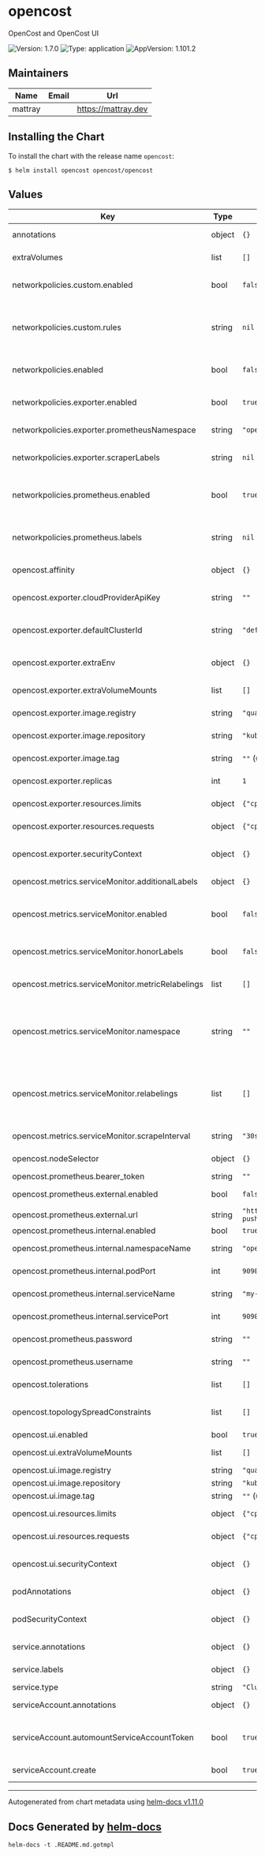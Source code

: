 # opencost

OpenCost and OpenCost UI

![Version: 1.7.0](https://img.shields.io/badge/Version-1.7.0-informational?style=flat-square)
![Type: application](https://img.shields.io/badge/Type-application-informational?style=flat-square)
![AppVersion: 1.101.2](https://img.shields.io/badge/AppVersion-1.101.2-informational?style=flat-square)

## Maintainers

| Name | Email | Url |
| ---- | ------ | --- |
| mattray |  | <https://mattray.dev> |

## Installing the Chart

To install the chart with the release name `opencost`:

```console
$ helm install opencost opencost/opencost
```

## Values

| Key | Type | Default | Description |
|-----|------|---------|-------------|
| annotations | object | `{}` | Annotations to add to the Deployment |
| extraVolumes | list | `[]` | A list of volumes to be added to the pod |
| networkpolicies.custom.enabled | bool | `false` | Specifies whether custom networkpolicies should be created |
| networkpolicies.custom.rules | string | `nil` | Custom networkpolicies for more complex K8s environments. Passes metadata and spec directly to networkpolicy template. |
| networkpolicies.enabled | bool | `false` | Specifies whether networkpolicies should be created |
| networkpolicies.exporter.enabled | bool | `true` | Specifies whether ingress networkpolicy for exporter metrics should be created |
| networkpolicies.exporter.prometheusNamespace | string | `"opencost"` | Namespace of prometheus to allow access to exporter |
| networkpolicies.exporter.scraperLabels | string | `nil` | Pod labels of metrics scraper (e.g. prometheus) to allow access to exporter |
| networkpolicies.prometheus.enabled | bool | `true` | Specifies whether egress networkpolicies for in-cluster Prometheus should be created |
| networkpolicies.prometheus.labels | string | `nil` | - Pod labels of in-cluster Prometheus to allow access to in-cluster Prometheus |
| opencost.affinity | object | `{}` | Affinity settings for pod assignment |
| opencost.exporter.cloudProviderApiKey | string | `""` | The GCP Pricing API requires a key. This is supplied just for evaluation. |
| opencost.exporter.defaultClusterId | string | `"default-cluster"` | Default cluster ID to use if cluster_id is not set in Prometheus metrics. |
| opencost.exporter.extraEnv | object | `{}` | Any extra environment variables you would like to pass on to the pod |
| opencost.exporter.extraVolumeMounts | list | `[]` | A list of volume mounts to be added to the pod |
| opencost.exporter.image.registry | string | `"quay.io"` | Exporter container image registry |
| opencost.exporter.image.repository | string | `"kubecost1/kubecost-cost-model"` | Exporter container image name |
| opencost.exporter.image.tag | string | `""` (use appVersion in Chart.yaml) | Exporter container image tag |
| opencost.exporter.replicas | int | `1` | Number of OpenCost replicas to run |
| opencost.exporter.resources.limits | object | `{"cpu":"999m","memory":"1Gi"}` | CPU/Memory resource limits |
| opencost.exporter.resources.requests | object | `{"cpu":"10m","memory":"55Mi"}` | CPU/Memory resource requests |
| opencost.exporter.securityContext | object | `{}` | The security options the container should be run with |
| opencost.metrics.serviceMonitor.additionalLabels | object | `{}` | Additional labels to add to the ServiceMonitor |
| opencost.metrics.serviceMonitor.enabled | bool | `false` | Create ServiceMonitor resource for scraping metrics using PrometheusOperator |
| opencost.metrics.serviceMonitor.honorLabels | bool | `false` | HonorLabels chooses the metric's labels on collisions with target labels |
| opencost.metrics.serviceMonitor.metricRelabelings | list | `[]` | MetricRelabelConfigs to apply to samples before ingestion |
| opencost.metrics.serviceMonitor.namespace | string | `""` | Specify if the ServiceMonitor will be deployed into a different namespace (blank deploys into same namespace as chart) |
| opencost.metrics.serviceMonitor.relabelings | list | `[]` | RelabelConfigs to apply to samples before scraping. Prometheus Operator automatically adds relabelings for a few standard Kubernetes fields |
| opencost.metrics.serviceMonitor.scrapeInterval | string | `"30s"` | Interval at which metrics should be scraped |
| opencost.nodeSelector | object | `{}` | Node labels for pod assignment |
| opencost.prometheus.bearer_token | string | `""` | Prometheus Bearer token |
| opencost.prometheus.external.enabled | bool | `false` | Use external Prometheus (eg. Grafana Cloud) |
| opencost.prometheus.external.url | string | `"https://mimir-dev-push.infra.alto.com/prometheus"` | External Prometheus url |
| opencost.prometheus.internal.enabled | bool | `true` | Use in-cluster Prometheus |
| opencost.prometheus.internal.namespaceName | string | `"opencost"` | Namespace of in-cluster Prometheus |
| opencost.prometheus.internal.podPort | int | `9090` | Pod port of in-cluster Prometheus |
| opencost.prometheus.internal.serviceName | string | `"my-prometheus"` | Service name of in-cluster Prometheus |
| opencost.prometheus.internal.servicePort | int | `9090` | Service port of in-cluster Prometheus |
| opencost.prometheus.password | string | `""` | Prometheus Basic auth password |
| opencost.prometheus.username | string | `""` | Prometheus Basic auth username |
| opencost.tolerations | list | `[]` | Toleration labels for pod assignment |
| opencost.topologySpreadConstraints | list | `[]` | Assign custom TopologySpreadConstraints rules |
| opencost.ui.enabled | bool | `true` | Enable OpenCost UI |
| opencost.ui.extraVolumeMounts | list | `[]` | A list of volume mounts to be added to the pod |
| opencost.ui.image.registry | string | `"quay.io"` | UI container image registry |
| opencost.ui.image.repository | string | `"kubecost1/opencost-ui"` | UI container image name |
| opencost.ui.image.tag | string | `""` (use appVersion in Chart.yaml) | UI container image tag |
| opencost.ui.resources.limits | object | `{"cpu":"999m","memory":"1Gi"}` | CPU/Memory resource limits |
| opencost.ui.resources.requests | object | `{"cpu":"10m","memory":"55Mi"}` | CPU/Memory resource requests |
| opencost.ui.securityContext | object | `{}` | The security options the container should be run with |
| podAnnotations | object | `{}` | Annotations to add to the OpenCost Pod |
| podSecurityContext | object | `{}` | Holds pod-level security attributes and common container settings |
| service.annotations | object | `{}` | Annotations to add to the service |
| service.labels | object | `{}` | Labels to add to the service account |
| service.type | string | `"ClusterIP"` | Kubernetes Service type |
| serviceAccount.annotations | object | `{}` | Annotations to add to the service account |
| serviceAccount.automountServiceAccountToken | bool | `true` | Whether pods running as this service account should have an API token automatically mounted |
| serviceAccount.create | bool | `true` | Specifies whether a service account should be created |

----------------------------------------------
Autogenerated from chart metadata using [helm-docs v1.11.0](https://github.com/norwoodj/helm-docs/releases/v1.11.0)
## Docs Generated by [helm-docs](https://github.com/norwoodj/helm-docs)
`helm-docs -t .README.md.gotmpl`
